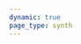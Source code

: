 ```yaml
---
dynamic: true
page_type: synth
---
```


<script setup>

import { useData } from 'vitepress'

const { params: p, frontmatter: f } = useData()

</script>

<SynthPage v-bind="p" >

</SynthPage >

<!-- @content -->